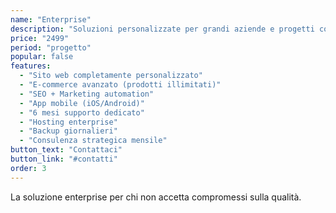 ```yaml
---
name: "Enterprise"
description: "Soluzioni personalizzate per grandi aziende e progetti complessi"
price: "2499"
period: "progetto"
popular: false
features:
  - "Sito web completamente personalizzato"
  - "E-commerce avanzato (prodotti illimitati)"
  - "SEO + Marketing automation"
  - "App mobile (iOS/Android)"
  - "6 mesi supporto dedicato"
  - "Hosting enterprise"
  - "Backup giornalieri"
  - "Consulenza strategica mensile"
button_text: "Contattaci"
button_link: "#contatti"
order: 3
---
```


La soluzione enterprise per chi non accetta compromessi sulla qualità.
